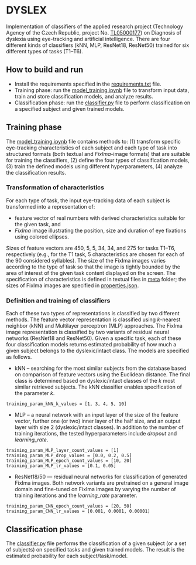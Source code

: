 # DYSLEX

Implementation of classifiers of the applied research project (Technology Agency of the Czech Republic, project No. [TL05000177](https://www.muni.cz/en/research/projects/61307)) on Diagnosis of dyslexia using eye-tracking and artificial intelligence. There are four different kinds of classifiers (kNN, MLP, ResNet18, ResNet50) trained for six different types of tasks (T1–T6).

## How to build and run

* Install the requirements specified in the [requirements.txt](requirements.txt) file.
* Training phase: run the [model_training.ipynb](model_training.ipynb) file to transform input data, train and store classification models, and analyze results.
* Classification phase: run the [classifier.py](classifier.py) file to perform classification on a specified subject and given trained models.

## Training phase

The [model_training.ipynb](model_training.ipynb) file contains methods to: (1) transform specific eye-tracking characteristics of each subject and each type of task into structured formats (both textual and *FixIma*-image formats) that are suitable for training the classifiers, (2) define the four types of classification models, (3) train the defined models using different hyperparameters, (4) analyze the classification results.

### Transformation of characteristics

For each type of task, the input eye-tracking data of each subject is transformed into a representation of:
* feature vector of real numbers with derived characteristics suitable for the given task, and
* *FixIma* image illustrating the position, size and duration of eye fixations using colored ellipses.

Sizes of feature vectors are 450, 5, 5, 34, 34, and 275 for tasks T1–T6, respectively (e.g., for the T1 task, 5 characteristics are chosen for each of the 90 considered syllables). The size of the FixIma images varies according to the type of task so that the image is tightly bounded by the area of interest of the given task content displayed on the screen. The specification of characteristics is defined in textual files in [meta](data/meta/) folder; the sizes of FixIma images are specified in [properties.json](properties.json).

### Definition and training of classifiers

Each of these two types of representations is classified by two different methods. The feature vector representation is classified using *k*-nearest neighbor (kNN) and Multilayer perceptron (MLP) approaches. The FixIma image representation
is classified by two variants of residual neural networks (ResNet18 and ResNet50). Given a specific task, each of these four classification models returns estimated probability of how much a given subject belongs to the dyslexic/intact class. The models are specified as follows.

* kNN – searching for the most similar subjects from the database based on comparison of feature vectors using the Euclidean distance. The final class is determined based on 
dyslexic/intact classes of the *k* most similar retrieved subjects. The kNN classifier enables specification of the parameter *k*.
```console
training_param_kNN_k_values = [1, 3, 4, 5, 10]
```

* MLP – a neural network with an input layer of the size of the feature vector, further one (or two) inner layer of the half size, and an output layer with size 2 (dyslexic/intact classes). In addition to the number of training iterations, the tested hyperparameters include *dropout* and *learning_rate*.
```console
training_param_MLP_layer_count_values = [1]
training_param_MLP_drop_values = [0.0, 0.2, 0.5]
training_param_MLP_epoch_count_values = [10, 20]
training_param_MLP_lr_values = [0.1, 0.05]
```

* ResNet18/50 — residual neural networks for classification of generated FixIma images. Both network variants are pretrained on a general image domain and fine-tuned on FixIma images by varying the number of training iterations and the *learning_rate* parameter.
```console
training_param_CNN_epoch_count_values = [20, 50]
training_param_CNN_lr_values = [0.001, 0.0001, 0.00001]
```

## Classification phase

The [classifier.py](classifier.py) file performs the classification of a given subject (or a set of subjects) on specified tasks and given trained models. The result is the estimated probability for each subject/task/model.
